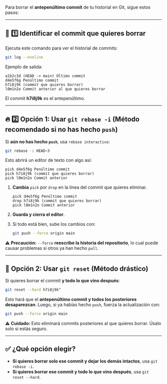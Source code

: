 Para borrar el **antepenúltimo commit** de tu historial en Git, sigue estos pasos:

---

## 🔎 1️⃣ Identificar el commit que quieres borrar

Ejecuta este comando para ver el historial de commits:

```bash
git log --oneline
```

Ejemplo de salida:

```
a1b2c3d (HEAD -> main) Último commit
d4e5f6g Penúltimo commit
h7i8j9k (commit que quieres borrar)
l0m1n2o Commit anterior al que quieres borrar
```

El commit **h7i8j9k** es el antepenúltimo.

---

## 🔥 2️⃣ Opción 1: Usar `git rebase -i` (Método recomendado si no has hecho `push`)

Si **aún no has hecho `push`**, usa `rebase interactivo`:

```bash
git rebase -i HEAD~3
```

Esto abrirá un editor de texto con algo así:

```
pick d4e5f6g Penúltimo commit
pick h7i8j9k (commit que quieres borrar)
pick l0m1n2o Commit anterior
```

1. **Cambia** `pick` por `drop` en la línea del commit que quieres eliminar.
    
    ```
    pick d4e5f6g Penúltimo commit
    drop h7i8j9k (commit que quieres borrar)
    pick l0m1n2o Commit anterior
    ```
    
2. **Guarda y cierra el editor**.
    
3. Si todo está bien, sube los cambios con:
    
    ```bash
    git push --force origin main
    ```
    

⚠ **Precaución:** `--force` **reescribe la historia del repositorio**, lo cual puede causar problemas si otros ya han hecho `pull`.

---

## 🚀 Opción 2: Usar `git reset` (Método drástico)

Si quieres borrar el commit **y todo lo que vino después**:

```bash
git reset --hard h7i8j9k^
```

Esto hará que el **antepenúltimo commit y todos los posteriores desaparezcan**. Luego, si ya habías hecho `push`, fuerza la actualización con:

```bash
git push --force origin main
```

⚠ **Cuidado:** Esto eliminará commits posteriores al que quieres borrar. Úsalo solo si estás seguro.

---

## ✅ ¿Qué opción elegir?

- **Si quieres borrar solo ese commit y dejar los demás intactos**, usa `git rebase -i`.
- **Si quieres borrar ese commit y todo lo que vino después**, usa `git reset --hard`.
